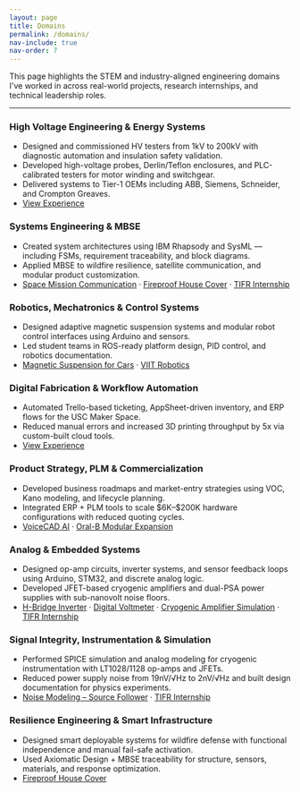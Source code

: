 ```yaml
---
layout: page
title: Domains
permalink: /domains/
nav-include: true
nav-order: 7
---
```


<p>This page highlights the STEM and industry-aligned engineering domains I've worked in across real-world projects, research internships, and technical leadership roles.</p>

<hr/>

<h3>High Voltage Engineering & Energy Systems</h3>
<ul>
  <li>Designed and commissioned HV testers from 1kV to 200kV with diagnostic automation and insulation safety validation.</li>
  <li>Developed high-voltage probes, Derlin/Teflon enclosures, and PLC-calibrated testers for motor winding and switchgear.</li>
  <li>Delivered systems to Tier-1 OEMs including ABB, Siemens, Schneider, and Crompton Greaves.</li>
  <li><a href="../experience/#crest-test-systems-pvt-ltd-aug-2021--jul-2023">View Experience</a></li>
</ul>

<h3>Systems Engineering & MBSE</h3>
<ul>
  <li>Created system architectures using IBM Rhapsody and SysML — including FSMs, requirement traceability, and block diagrams.</li>
  <li>Applied MBSE to wildfire resilience, satellite communication, and modular product customization.</li>
  <li>
    <a href="../projects/#mbse-space-mission-communication-system-nov-2024--dec-2024">Space Mission Communication</a> · 
    <a href="../projects/#fireproof-retractable-house-cover-jan-2025--mar-2025">Fireproof House Cover</a> · 
    <a href="../experience/#tata-institute-of-fundamental-research-tifr--nuclear-physics-laboratory">TIFR Internship</a>
  </li>
</ul>

<h3>Robotics, Mechatronics & Control Systems</h3>
<ul>
  <li>Designed adaptive magnetic suspension systems and modular robot control interfaces using Arduino and sensors.</li>
  <li>Led student teams in ROS-ready platform design, PID control, and robotics documentation.</li>
  <li>
    <a href="../projects/#magnetic-suspension-for-cars-nov-2017--dec-2017">Magnetic Suspension for Cars</a> · 
    <a href="../leadership/#viit-robotics--vice-president-and-senior-mentor-aug-2019--may-2021">VIIT Robotics</a>
  </li>
</ul>

<h3>Digital Fabrication & Workflow Automation</h3>
<ul>
  <li>Automated Trello-based ticketing, AppSheet-driven inventory, and ERP flows for the USC Maker Space.</li>
  <li>Reduced manual errors and increased 3D printing throughput by 5x via custom-built cloud tools.</li>
  <li><a href="../experience/#university-of-southern-california--baum-family-maker-space">View Experience</a></li>
</ul>

<h3>Product Strategy, PLM & Commercialization</h3>
<ul>
  <li>Developed business roadmaps and market-entry strategies using VOC, Kano modeling, and lifecycle planning.</li>
  <li>Integrated ERP + PLM tools to scale $6K–$200K hardware configurations with reduced quoting cycles.</li>
  <li>
    <a href="../projects/#voicecad-ai--ai-driven-cad-system-sep-2024--dec-2024">VoiceCAD AI</a> · 
    <a href="../projects/#expanding-oral-bs-modular-product-line-sep-2023--dec-2023">Oral-B Modular Expansion</a>
  </li>
</ul>

<h3>Analog & Embedded Systems</h3>
<ul>
  <li>Designed op-amp circuits, inverter systems, and sensor feedback loops using Arduino, STM32, and discrete analog logic.</li>
  <li>Developed JFET-based cryogenic amplifiers and dual-PSA power supplies with sub-nanovolt noise floors.</li>
  <li>
    <a href="../projects/#h-bridge-72wh-240v-dc-ac-inverter-aug-2019--dec-2019">H-Bridge Inverter</a> · 
    <a href="../projects/#digital-voltmeter-feb-2019--apr-2019">Digital Voltmeter</a> · 
    <a href="../projects/#noise-modeling-of-a-source-follower-cryogenic-amplifier-may-2020--jun-2021">Cryogenic Amplifier Simulation</a> · 
    <a href="../experience/#tata-institute-of-fundamental-research-tifr--nuclear-physics-laboratory">TIFR Internship</a>
  </li>
</ul>

<h3>Signal Integrity, Instrumentation & Simulation</h3>
<ul>
  <li>Performed SPICE simulation and analog modeling for cryogenic instrumentation with LT1028/1128 op-amps and JFETs.</li>
  <li>Reduced power supply noise from 19nV/√Hz to 2nV/√Hz and built design documentation for physics experiments.</li>
  <li>
    <a href="../projects/#noise-modeling-of-a-source-follower-cryogenic-amplifier-may-2020--jun-2021">Noise Modeling – Source Follower</a> · 
    <a href="../experience/#tata-institute-of-fundamental-research-tifr--nuclear-physics-laboratory">TIFR Internship</a>
  </li>
</ul>

<h3>Resilience Engineering & Smart Infrastructure</h3>
<ul>
  <li>Designed smart deployable systems for wildfire defense with functional independence and manual fail-safe activation.</li>
  <li>Used Axiomatic Design + MBSE traceability for structure, sensors, materials, and response optimization.</li>
  <li><a href="../projects/#fireproof-retractable-house-cover-jan-2025--mar-2025">Fireproof House Cover</a></li>
</ul>
